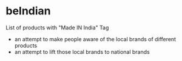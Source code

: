 # beIndian
List of products with "Made IN India" Tag
- an attempt to make people aware of the local brands of different products 
- an attempt to lift those local brands to national brands
